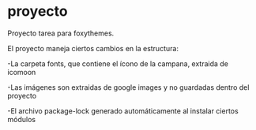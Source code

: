 # proyecto
Proyecto tarea para foxythemes.

El proyecto maneja ciertos cambios en la estructura:

-La carpeta fonts, que contiene el ícono de la campana, extraida de icomoon

-Las imágenes son extraidas de google images y no guardadas dentro del proyecto

-El archivo package-lock generado automáticamente al instalar ciertos módulos
